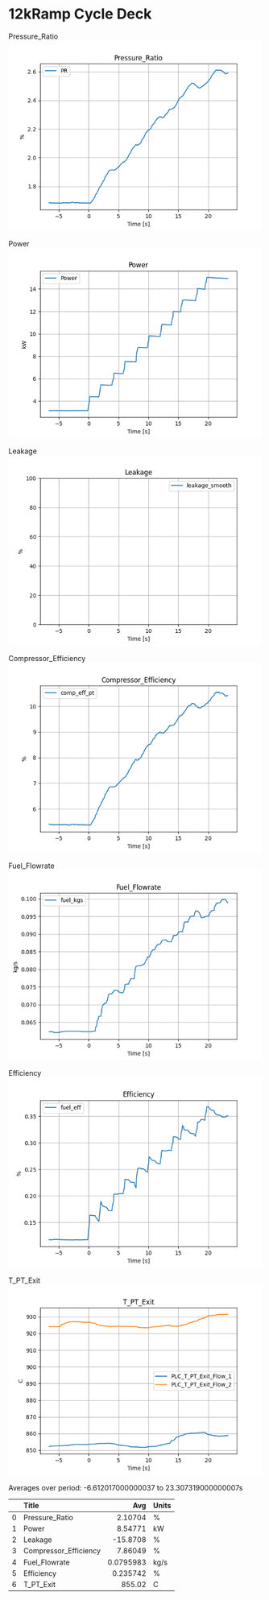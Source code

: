 #  12kRamp Cycle Deck


Pressure_Ratio![png](figs/Pressure_Ratio.png)

Power![png](figs/Power.png)

Leakage![png](figs/Leakage.png)

Compressor_Efficiency![png](figs/Compressor_Efficiency.png)

Fuel_Flowrate![png](figs/Fuel_Flowrate.png)

Efficiency![png](figs/Efficiency.png)

T_PT_Exit![png](figs/T_PT_Exit.png)



 Averages over period: -6.612017000000037 to 23.307319000000007s

|    | Title                 |         Avg | Units   |
|---:|:----------------------|------------:|:--------|
|  0 | Pressure_Ratio        |   2.10704   | %       |
|  1 | Power                 |   8.54771   | kW      |
|  2 | Leakage               | -15.8708    | %       |
|  3 | Compressor_Efficiency |   7.86049   | %       |
|  4 | Fuel_Flowrate         |   0.0795983 | kg/s    |
|  5 | Efficiency            |   0.235742  | %       |
|  6 | T_PT_Exit             | 855.02      | C       |